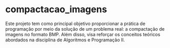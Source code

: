# compactacao_imagens
Este projeto tem como principal objetivo proporcionar a prática de programação por meio da solução de um problema real: a compactação de imagens no formato BMP.
Além disso, visa reforçar os conceitos teóricos abordados na disciplina de Algoritmos e Programação II.
